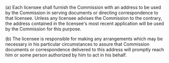(a) Each licensee shall furnish the Commission with an address to be used by the Commission in serving documents or directing correspondence to that licensee. Unless any licensee advises the Commission to the contrary, the address contained in the licensee's most recent application will be used by the Commission for this purpose.

(b) The licensee is responsible for making any arrangements which may be necessary in his particular circumstances to assure that Commission documents or correspondence delivered to this address will promptly reach him or some person authorized by him to act in his behalf.

